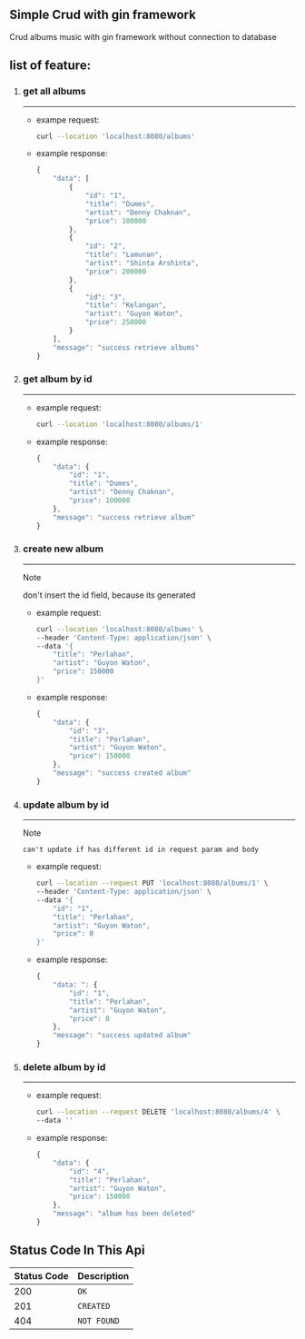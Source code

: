 ## Simple Crud with gin framework

Crud albums music with gin framework without connection to database

## list of feature:

1. ### get all albums

   ------

   

   - exampe request:

     ```bash
     curl --location 'localhost:8080/albums'
     ```
     
     
     
   - example response:

     ```javascript
     {
         "data": [
             {
                 "id": "1",
                 "title": "Dumes",
                 "artist": "Denny Chaknan",
                 "price": 100000
             },
             {
                 "id": "2",
                 "title": "Lamunan",
                 "artist": "Shinta Arshinta",
                 "price": 200000
             },
             {
                 "id": "3",
                 "title": "Kelangan",
                 "artist": "Guyon Waton",
                 "price": 250000
             }
         ],
         "message": "success retrieve albums"
     }
     ```
     
     

2. ### get album by id

    ------

    

    - example request:

      ```bash
      curl --location 'localhost:8080/albums/1'
      ```

      

    - example response:

      ```javascript
      {
          "data": {
              "id": "1",
              "title": "Dumes",
              "artist": "Denny Chaknan",
              "price": 100000
          },
          "message": "success retrieve album"
      }
      ```

      

3. ### create new album

    ------

    > [!NOTE]
    >
    > don't insert the id field, because its generated

    

    - example request:

      ```bash
      curl --location 'localhost:8080/albums' \
      --header 'Content-Type: application/json' \
      --data '{
          "title": "Perlahan",
          "artist": "Guyon Waton",
          "price": 150000
      }'
      ```

      

    - example response:

      ```javascript
      {
          "data": {
              "id": "3",
              "title": "Perlahan",
              "artist": "Guyon Waton",
              "price": 150000
          },
          "message": "success created album"
      }
      ```

      

      

4. ### update album by id

      ---

      > [!NOTE]

       can't update if has different id in request param and body

      - example request:

        ```bash
        curl --location --request PUT 'localhost:8080/albums/1' \
        --header 'Content-Type: application/json' \
        --data '{
            "id": "1",
            "title": "Perlahan",
            "artist": "Guyon Waton",
            "price": 0
        }'
        ```

        

      - example response:

        ```javascript
        {
            "data: ": {
                "id": "1",
                "title": "Perlahan",
                "artist": "Guyon Waton",
                "price": 0
            },
            "message": "success updated album"
        }
        ```

        

5. ### delete album by id

      ---

      - example request:

        ```bash
        curl --location --request DELETE 'localhost:8080/albums/4' \
        --data ''
        ```

        

      - example response:

        ```javascript
        {
            "data": {
                "id": "4",
                "title": "Perlahan",
                "artist": "Guyon Waton",
                "price": 150000
            },
            "message": "album has been deleted"
        }
        ```

        


## Status Code In This Api

| Status Code | Description   |
| ----------- | ------------- |
| 200         | `OK`        |
| 201         | `CREATED`   |
| 404         | `NOT FOUND` |
